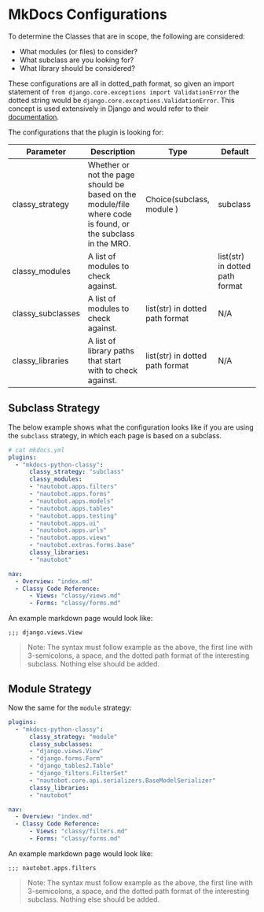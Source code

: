 # MkDocs Configurations

To determine the Classes that are in scope, the following are considered:

- What modules (or files) to consider?
- What subclass are you looking for?
- What library should be considered?

These configurations are all in dotted_path format, so given an import statement of `from django.core.exceptions import ValidationError` the dotted string would be `django.core.exceptions.ValidationError`. This concept is used extensively in Django and would refer to their [documentation](https://docs.djangoproject.com/en/4.2/ref/utils/#django.utils.module_loading.import_string).

The configurations that the plugin is looking for:

| Parameter | Description | Type | Default |
| --------- | ----------- | ---- | ------- |
| classy_strategy | Whether or not the page should be based on the module/file where code is found, or the subclass in the MRO. | Choice(subclass, module ) | subclass|
| classy_modules | A list of modules to check against. |  | list(str) in dotted path format | N/A |
| classy_subclasses | A list of modules to check against. | list(str) in dotted path format | N/A |
| classy_libraries | A list of library paths that start with to check against. | list(str) in dotted path format | N/A |


## Subclass Strategy

The below example shows what the configuration looks like if you are using the `subclass` strategy, in which each page is based on a subclass. 

``` yaml
# cat mkdocs.yml
plugins:
  - "mkdocs-python-classy":
      classy_strategy: "subclass"
      classy_modules:
      - "nautobot.apps.filters"
      - "nautobot.apps.forms"
      - "nautobot.apps.models"
      - "nautobot.apps.tables"
      - "nautobot.apps.testing"
      - "nautobot.apps.ui"
      - "nautobot.apps.urls"
      - "nautobot.apps.views"
      - "nautobot.extras.forms.base"
      classy_libraries:
      - "nautobot"

nav:
  - Overview: "index.md"
  - Classy Code Reference:
      - Views: "classy/views.md"
      - Forms: "classy/forms.md"
```

An example markdown page would look like:

```
;;; django.views.View
```

> Note: The syntax must follow example as the above, the first line with 3-semicolons, a space, and the dotted path format of the interesting subclass. Nothing else should be added.

## Module Strategy

Now the same for the `module` strategy:

``` yaml
plugins:
  - "mkdocs-python-classy":
      classy_strategy: "module"
      classy_subclasses:
      - "django.views.View"
      - "django.forms.Form"
      - "django_tables2.Table"
      - "django_filters.FilterSet"
      - "nautobot.core.api.serializers.BaseModelSerializer"
      classy_libraries:
      - "nautobot"

nav:
  - Overview: "index.md"
  - Classy Code Reference:
      - Views: "classy/filters.md"
      - Forms: "classy/forms.md"
```

An example markdown page would look like:

```
;;; nautobot.apps.filters
```

> Note: The syntax must follow example as the above, the first line with 3-semicolons, a space, and the dotted path format of the interesting subclass. Nothing else should be added.